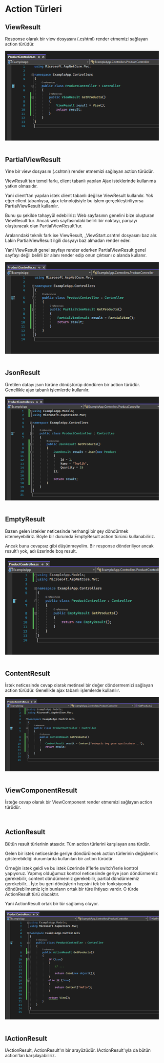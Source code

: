 # Action Türleri

## ViewResult
<p>
Response olarak bir view dosyasını (.cshtml) render etmemizi sağlayan action türüdür.
</p>
<img src="img/viewresult.png">
<br><br>


## PartialViewResult
<p>
Yine bir view dosyasını (.cshtml) render etmemizi sağlayan action türüdür.
</p>
<p>
ViewResult'tan temel farkı, client tabanlı yapılan Ajax isteklerinde kullanıma yatkın olmasıdır.   
</p>
<p>
Yani client'tan yapılan istek client tabanlı değilse ViewResult kullanılır. Yok eğer client tabanlıysa, ajax teknolojisiyle bu işlem gerçekleştiriliyorsa PartialViewResult kullanılır.
</p>
<p>
Bunu şu şekilde tahayyül edebiliriz: Web sayfasının genelini bize oluşturan ViewResult'tur. Ancak web sayfasındaki belirli bir noktayı, parçayı oluşturacak olan PartialViewResult'tur.
</p>
<p>
Aralarındaki teknik fark ise ViewResult, _ViewStart.cshtml dosyasını baz alır. Lakin PartialViewResult ilgili dosyayı baz almadan render eder.
</p>
<p>
Yani ViewResult genel sayfayı render ederken PartialViewResult genel sayfayı değil belirli bir alanı render edip onun çıktısını o alanda kullanır. 
</p>
<img src="img/partialview.png">
<br><br>


## JsonResult 
<p>
Üretilen datayı json türüne dönüştürüp döndüren bir action türüdür. Genellikle ajax tabanlı işlemlerde kullanılır.
</p>
<img src="img/jsonresult.png">
<br><br>


## EmptyResult
<p>
Bazen gelen istekler neticesinde herhangi bir şey döndürmek istemeyebiliriz. Böyle bir durumda EmptyResult action türünü kullanabiliriz.
</p>
<p>
Ancak bunu cevapsız gibi düşünmeyelim. Bir response dönderiliyor ancak result'ı yok, adı üzerinde boş result.
</p>
<img src="img/emptyresult.png">
<br><br>


## ContentResult    
<p>
İstek neticesinde cevap olarak metinsel bir değer döndermemizi sağlayan action türüdür. Genellikle ajax tabanlı işlemlerde kullanılır.
</p>
<img src="img/contentresult.png">
<br><br>


## ViewComponentResult
<p>
İsteğe cevap olarak bir ViewComponent render etmemizi sağlayan action türüdür.
</p>
<br>


## ActionResult
<p>
Bütün result türlerinin atasıdır. Tüm action türlerini karşılayan ana türdür.
</p>
<p>
Gelen bir istek neticesinde geriye döndürülecek action türlerinin değişkenlik gösterebildiği durumlarda kullanılan bir action türüdür. 
</p>
<p>
Örneğin istek geldi ve bu istek üzerinde if'lerle switch'lerle kontrol yapıyoruz. Yapmış olduğumuz kontrol neticesinde geriye json döndürmemiz gerekebilir, content döndürmemiz gerekebilir, partial döndürmemiz gerekebilir... İşte bu geri dönüşlerin hepsini tek bir fonksiyonda döndürebilmemiz için bunların ortak bir türe ihtiyacı vardır. O türde ActionResult türü olacaktır.  
</p>
<p>
Yani ActionResult ortak bir tür sağlamış oluyor.
</p>
<img src="img/actionresult.png">
<br><br>


## IActionResult
<p>
IActionResult, ActionResult'ın bir arayüzüdür. IActionResult'ıyla da bütün action'ları karşılayabiliriz.  
</p>